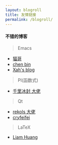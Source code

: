 ```yaml
---
layout: blogroll
title: 友情链接
permalink: /blogroll/
---
```


#### 不错的博客

> Emacs 

- [猫哥](https://manateelazycat.github.io/)
- [chen bin](http://blog.binchen.org)
- [Xah's blog](http://ergoemacs.org/emacs/emacs.html)

> Pl(函数式)

- [千里冰封 大佬](https://ice1000.org/)

> Qt

- [rekols 大佬](https://rekols.github.io/)
- [cryfeifei](http://www.cryfeifei.cn/)

> LaTeX

- [Liam Huang](https://liam.page/)